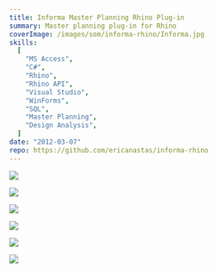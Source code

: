 ```yaml
---
title: Informa Master Planning Rhino Plug-in
summary: Master planning plug-in for Rhino
coverImage: /images/som/informa-rhino/Informa.jpg
skills:
  [
    "MS Access",
    "C#",
    "Rhino",
    "Rhino API",
    "Visual Studio",
    "WinForms",
    "SQL",
    "Master Planning",
    "Design Analysis",
  ]
date: "2012-03-07"
repo: https://github.com/ericanastas/informa-rhino
---
```


![](/images/som/informa-rhino/slide0114_image132.png)

![](/images/som/informa-rhino/slide0116_image123.png)

![](/images/som/informa-rhino/slide0117_image129.png)

![](/images/som/informa-rhino/slide0118_image126.png)

![](/images/som/informa-rhino/slide0119_image135.png)

![](/images/som/informa-rhino/slide0125_image114.png)
